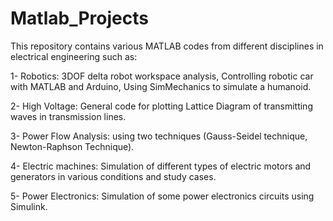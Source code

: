 # Matlab_Projects
This repository contains various MATLAB codes from different disciplines in electrical engineering such as:

1- Robotics: 3DOF delta robot workspace analysis,
	     Controlling robotic car with MATLAB and Arduino,
             Using SimMechanics to simulate a humanoid. 
	     
2- High Voltage: General code for plotting Lattice Diagram of transmitting waves in transmission lines.

3- Power Flow Analysis: using two techniques (Gauss-Seidel technique, Newton-Raphson Technique).

4- Electric machines: Simulation of different types of electric motors and generators in various conditions and study cases.

5- Power Electronics: Simulation of some power electronics circuits using Simulink.
